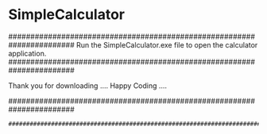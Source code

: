 # SimpleCalculator
 #######################################################################
Run the SimpleCalculator.exe file to open the calculator application.
#######################################################################

Thank you for downloading ....
Happy Coding .... 

#######################################################################
~~~ SabirKhanAkash ~~~ 
#######################################################################
